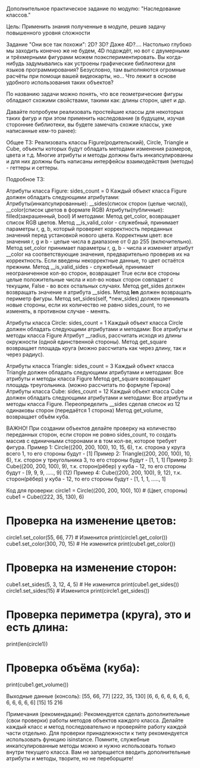 Дополнительное практическое задание по модулю: "Наследование классов."

Цель: Применить знания полученные в модуле, решив задачу повышенного уровня сложности

Задание "Они все так похожи":
2D? 3D? Даже 4D?.... Настолько глубоко мы заходить конечно же не будем, 4D подождёт, но вот с двумерными и трёхмерными фигурами можем поэкспериментировать.
Вы когда-нибудь задумывались как устроены графические библиотеки для языков программирования?
Безусловно, там выполняются огромные расчёты при помощи вашей видеокарты, но... Что лежит в основе удобного использования таких объектов?

По названию задачи можно понять, что все геометрические фигуры обладают схожими свойствами, такими как: длины сторон, цвет и др.

Давайте попробуем реализовать простейшие классы для некоторых таких фигур и при этом применить наследование (в будущем, изучая сторонние библиотеки, вы будете замечать схожие классы, уже написанные кем-то ранее):

Общее ТЗ:
Реализовать классы Figure(родительский), Circle, Triangle и Cube, объекты которых будут обладать методами изменения размеров, цвета и т.д.
Многие атрибуты и методы должны быть инкапсулированны и для них должны быть написаны интерфейсы взаимодействия (методы) - геттеры и сеттеры.

Подробное ТЗ:

Атрибуты класса Figure: sides_count = 0
Каждый объект класса Figure должен обладать следующими атрибутами:
Атрибуты(инкапсулированные): __sides(список сторон (целые числа)), __color(список цветов в формате RGB)
Атрибуты(публичные): filled(закрашенный, bool)
И методами:
Метод get_color, возвращает список RGB цветов.
Метод __is_valid_color - служебный, принимает параметры r, g, b, который проверяет корректность переданных значений перед установкой нового цвета. Корректным цвет: все значения r, g и b - целые числа в диапазоне от 0 до 255 (включительно).
Метод set_color принимает параметры r, g, b - числа и изменяет атрибут __color на соответствующие значения, предварительно проверив их на корректность. Если введены некорректные данные, то цвет остаётся прежним.
Метод __is_valid_sides - служебный, принимает неограниченное кол-во сторон, возвращает True если все стороны целые положительные числа и кол-во новых сторон совпадает с текущим, False - во всех остальных случаях.
Метод get_sides должен возвращать значение я атрибута __sides.
Метод __len__ должен возвращать периметр фигуры.
Метод set_sides(self, *new_sides) должен принимать новые стороны, если их количество не равно sides_count, то не изменять, в противном случае - менять.

Атрибуты класса Circle: sides_count = 1
Каждый объект класса Circle должен обладать следующими атрибутами и методами:
Все атрибуты и методы класса Figure
Атрибут __radius, рассчитать исходя из длины окружности (одной единственной стороны).
Метод get_square возвращает площадь круга (можно рассчитать как через длину, так и через радиус).

Атрибуты класса Triangle: sides_count = 3
Каждый объект класса Triangle должен обладать следующими атрибутами и методами:
Все атрибуты и методы класса Figure
Метод get_square возвращает площадь треугольника. (можно рассчитать по формуле Герона)
Атрибуты класса Cube: sides_count = 12
Каждый объект класса Cube должен обладать следующими атрибутами и методами:
Все атрибуты и методы класса Figure.
Переопределить __sides сделав список из 12 одинаковы сторон (передаётся 1 сторона)
Метод get_volume, возвращает объём куба.

ВАЖНО!
При создании объектов делайте проверку на количество переданных сторон, если сторон не ровно sides_count, то создать массив с единичными сторонами и в том кол-ве, которое требует фигура.
Пример 1: Circle((200, 200, 100), 10, 15, 6), т.к. сторона у круга всего 1, то его стороны будут - [1]
Пример 2: Triangle((200, 200, 100), 10, 6), т.к. сторон у треугольника 3, то его стороны будут - [1, 1, 1]
Пример 3: Cube((200, 200, 100), 9), т.к. сторон(рёбер) у куба - 12, то его стороны будут - [9, 9, 9, ....., 9] (12)
Пример 4: Cube((200, 200, 100), 9, 12), т.к. сторон(рёбер) у куба - 12, то его стороны будут - [1, 1, 1, ....., 1]

Код для проверки:
circle1 = Circle((200, 200, 100), 10) # (Цвет, стороны)
cube1 = Cube((222, 35, 130), 6)

# Проверка на изменение цветов:
circle1.set_color(55, 66, 77) # Изменится
print(circle1.get_color())
cube1.set_color(300, 70, 15) # Не изменится
print(cube1.get_color())

# Проверка на изменение сторон:
cube1.set_sides(5, 3, 12, 4, 5) # Не изменится
print(cube1.get_sides())
circle1.set_sides(15) # Изменится
print(circle1.get_sides())

# Проверка периметра (круга), это и есть длина:
print(len(circle1))

# Проверка объёма (куба):
print(cube1.get_volume())


Выходные данные (консоль):
[55, 66, 77]
[222, 35, 130]
[6, 6, 6, 6, 6, 6, 6, 6, 6, 6, 6, 6]
[15]
15
216

Примечания (рекомендации):
Рекомендуется сделать дополнительные (свои проверки) работы методов объектов каждого класса.
Делайте каждый класс и метод последовательно и проверяйте работу каждой части отдельно.
Для проверки принадлежности к типу рекомендуется использовать функцию isinstance.
Помните, служебные инкапсулированные методы можно и нужно использовать только внутри текущего класса.
Вам не запрещается вводить дополнительные атрибуты и методы, творите, но не переборщите!

